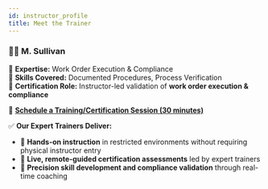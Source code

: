 ```yaml
---
id: instructor_profile
title: Meet the Trainer
---
```



### **👨‍🏭 M. Sullivan**  
🔹 **Expertise:** Work Order Execution & Compliance  
🔹 **Skills Covered:** Documented Procedures, Process Verification  
🔹 **Certification Role:** Instructor-led validation of **work order execution & compliance** 

📅 **[Schedule a Training/Certification Session (30 minutes)](https://calendly.com/simon-ishere/30min?hide_landing_page_details=1&hide_gdpr_banner=1&back=1)**  



✅ **Our Expert Trainers Deliver:**  

- 🔹 **Hands-on instruction** in restricted environments without requiring physical instructor entry  
- 🔹 **Live, remote-guided certification assessments** led by expert trainers  
- 🔹 **Precision skill development and compliance validation** through real-time coaching  

